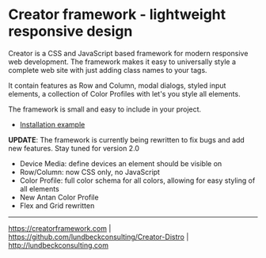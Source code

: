 # Creator framework - lightweight responsive design

Creator is a CSS and JavaScript based framework for modern responsive web development.
The framework makes it easy to universally style a complete web site with just adding class names to your tags.

It contain features as Row and Column, modal dialogs, styled input elements, a collection of Color Profiles with let's you style all elements.

The framework is small and easy to include in your project.

* [Installation example](https://github.com/lundbeckconsulting/Creator-Distro/blob/master/README.md)


**UPDATE**: The framework is currently being rewritten to fix bugs and add new features. Stay tuned for version 2.0

* Device Media: define devices an element should be visible on
* Row/Column: now CSS only, no JavaScript
* Color Profile: full color schema for all colors, allowing for easy styling of all elements
* New Antan Color Profile
* Flex and Grid rewritten

****
https://creatorframework.com | https://github.com/lundbeckconsulting/Creator-Distro | http://lundbeckconsulting.com
